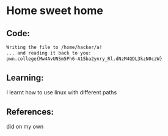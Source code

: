 # Home sweet home
## Code:
```bash
Writing the file to /home/hacker/a!
... and reading it back to you:
pwn.college{Mw4AvUNSm5Ph6-A15ba2ynry_Rl.dNzM4QDL3kzN0czW}
```
## Learning:
 I learnt how to use linux with different paths
## References:
 did on my own
